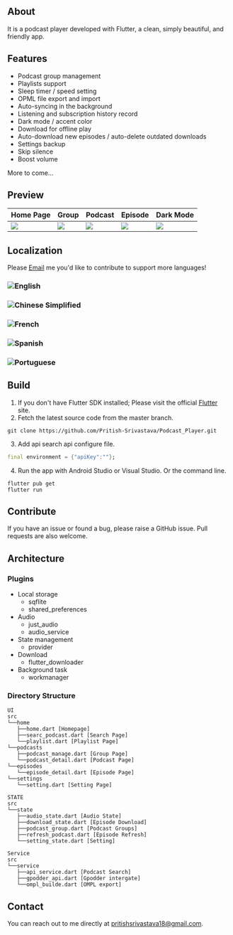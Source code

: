 ## About

It is a podcast player developed with Flutter, a clean, simply beautiful, and friendly app.

## Features

* Podcast group management
* Playlists support
* Sleep timer / speed setting
* OPML file export and import
* Auto-syncing in the background
* Listening and subscription history record
* Dark mode / accent color
* Download for offline play
* Auto-download new episodes / auto-delete outdated downloads
* Settings backup
* Skip silence
* Boost volume

More to come...

## Preview

| Home Page | Group | Podcast | Episode| Dark Mode |
| ----- | ----- | ----- | ------ | ----- |
|![][Homepage ScreenShot]|![][Group Screenshot] | ![][Podcast Screenshot] | ![][Episode Screenshot]| ![][Darkmode Screenshot] |

## Localization

Please [Email](pritishsrivastava18@gmail.com>) me you'd like to contribute to support more languages!

### ![English]

### ![Chinese Simplified]

### ![French] 

### ![Spanish]

### ![Portuguese]

## Build

1. If you don't have Flutter SDK installed; Please visit the official [Flutter][Flutter Install] site.
2. Fetch the latest source code from the master branch.

``` 
git clone https://github.com/Pritish-Srivastava/Podcast_Player.git
```

3. Add api search api configure file.  

``` dart
final environment = {"apiKey":""};
```

4. Run the app with Android Studio or Visual Studio. Or the command line.

``` 
flutter pub get
flutter run
```

## Contribute 

If you have an issue or found a bug, please raise a GitHub issue. Pull requests are also welcome.

## Architecture

### Plugins

* Local storage
  + sqflite
  + shared_preferences
* Audio
  + just_audio
  + audio_service
* State management
  + provider
* Download
  + flutter_downloader
* Background task
  + workmanager

### Directory Structure

``` 
UI
src
└──home
   ├──home.dart [Homepage]
   ├──searc_podcast.dart [Search Page]
   └──playlist.dart [Playlist Page]
└──podcasts
   ├──podcast_manage.dart [Group Page]
   └──podcast_detail.dart [Podcast Page]
└──episodes
   └──episode_detail.dart [Episode Page]
└──settings
   └──setting.dart [Setting Page]

STATE
src
└──state
   ├──audio_state.dart [Audio State]
   ├──download_state.dart [Episode Download]
   ├──podcast_group.dart [Podcast Groups]
   ├──refresh_podcast.dart [Episode Refresh]
   └──setting_state.dart [Setting]

Service
src
└──service
   ├──api_service.dart [Podcast Search]
   ├──gpodder_api.dart [Gpodder intergate]
   └──ompl_builde.dart [OMPL export]
```


## Contact

You can reach out to me directly at [pritishsrivastava18@gmail.com](pritishsrivastava18@gmail.com>).

[Flutter Install]: https://flutter.dev/docs/get-started/install
[tsacdop banner]: https://raw.githubusercontent.com/stonega/tsacdop/master/preview/banner.png
[build status - cirrus]: https://circleci.com/gh/stonega/tsacdop/tree/master.svg?style=shield
[github action]: https://github.com/stonega/tsacdop/workflows/Flutter%20Build/badge.svg
[github action link]: https://github.com/stonega/tsacdop/actions
[build status ]: https://circleci.com/gh/stonega/tsacdop/tree/master
[github release]: https://img.shields.io/github/v/release/stonega/tsacdop
[github release - recent]: https://github.com/stonega/tsacdop/releases
[github downloads]: https://img.shields.io/github/downloads/stonega/tsacdop/total?color=%230000d&label=downloads
[fdroid install]: https://img.shields.io/f-droid/v/com.stonegate.tsacdop?include_prereleases
[fdroid link]: https://f-droid.org/en/packages/com.stonegate.tsacdop/
[localizely]: https://img.shields.io/badge/dynamic/json?color=%2326c6da&label=localizely&query=%24.languages.length&url=https%3A%2F%2Fapi.localizely.com%2Fv1%2Fprojects%2Fbde4e9bd-4cb2-449b-9de2-18f231ddb47d%2Fstatus
[English]: https://img.shields.io/badge/dynamic/json?style=for-the-badge&color=%2323CCC6&label=English&query=%24.languages%5B3%5D.reviewedProgress&url=https%3A%2F%2Fapi.localizely.com%2Fv1%2Fprojects%2Fbde4e9bd-4cb2-449b-9de2-18f231ddb47d%2Fstatus&suffix=%
[Chinese Simplified]: https://img.shields.io/badge/dynamic/json?style=for-the-badge&color=%2323CCC6&label=Chinese%20Simplified&query=%24.languages%5B2%5D.reviewedProgress&url=https%3A%2F%2Fapi.localizely.com%2Fv1%2Fprojects%2Fbde4e9bd-4cb2-449b-9de2-18f231ddb47d%2Fstatus&suffix=%
[French]: https://img.shields.io/badge/dynamic/json?style=for-the-badge&color=%2323CCC6&label=French(ppp)&query=%24.languages%5B5%5D.reviewedProgress&url=https%3A%2F%2Fapi.localizely.com%2Fv1%2Fprojects%2Fbde4e9bd-4cb2-449b-9de2-18f231ddb47d%2Fstatus&suffix=%
[Spanish]: https://img.shields.io/badge/dynamic/json?style=for-the-badge&color=%2323CCC6&label=Spanish(Joel)&query=%24.languages%5B7%5D.reviewedProgress&url=https%3A%2F%2Fapi.localizely.com%2Fv1%2Fprojects%2Fbde4e9bd-4cb2-449b-9de2-18f231ddb47d%2Fstatus&suffix=%
[Portuguese]: https://img.shields.io/badge/dynamic/json?style=for-the-badge&color=%2323CCC6&label=portuguese(Bruno)&query=%24.languages%5B9%5D.reviewedProgress&url=https%3A%2F%2Fapi.localizely.com%2Fv1%2Fprojects%2Fbde4e9bd-4cb2-449b-9de2-18f231ddb47d%2Fstatus&suffix=%
[localizely - website]: https://localizely.com/
[google play - icon]: https://img.shields.io/badge/google-playStore-%2323CCC6
[google play]: https://play.google.com/store/apps/details?id=com.stonegate.tsacdop
[Homepage ScreenShot]: https://raw.githubusercontent.com/stonega/tsacdop/master/preview/1585893838840.png
[Group Screenshot]: https://raw.githubusercontent.com/stonega/tsacdop/master/preview/1585894051734.png
[Podcast Screenshot]: https://raw.githubusercontent.com/stonega/tsacdop/master/preview/1585893877702.png
[Episode Screenshot]: https://raw.githubusercontent.com/stonega/tsacdop/master/preview/1585896237809.png
[Darkmode Screenshot]: https://raw.githubusercontent.com/stonega/tsacdop/master/preview/1585893920721.png
[style: effective dart]: https://img.shields.io/badge/style-effective_dart-40c4ff.svg
[effective dart pub]: https://pub.dev/packages/effective_dart
[license]: https://github.com/stonega/tsacdop/blob/master/LICENSE
[License badge]: https://img.shields.io/badge/license-GPLv3-yellow.svg
